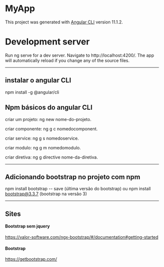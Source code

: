 # MyApp
This project was generated with [Angular CLI](https://github.com/angular/angular-cli) version 11.1.2.

# Development server
Run ng serve for a dev server. Navigate to http://localhost:4200/. The app will automatically reload if you change any of the source files.

------------------------------------------------------------

## instalar o angular CLI
npm install -g @angular/cli

## Npm básicos do angular CLI
criar um projeto: ng new nome-do-projeto.

criar componente: ng g c nomedocomponent.

criar service: ng g s nomedoservice.

criar modulo: ng g m nomedomodulo.

criar diretiva: ng g directive nome-da-diretiva.
  
------------------------------------------------------------

## Adicionando bootstrap no projeto com npm
npm install bootstrap -- save (última versão do bootstrap)
 ou
npm install bootstrap@3.3.7 (bootstrap na versão 3)

------------------------------------------------------------

## Sites

#### Bootstrap sem jquery
https://valor-software.com/ngx-bootstrap/#/documentation#getting-started  

#### Bootstrap
https://getbootstrap.com/

